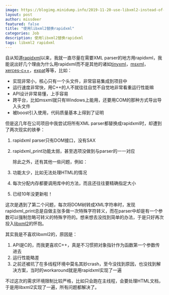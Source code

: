 ```yaml
---
image: https://blogimg.minidump.info/2019-11-20-use-libxml2-instead-of-rapidxml.md
layout: post
author: missdeer
featured: false
title: "使用libxml2替换rapidxml"
categories: Job
description: 使用libxml2替换rapidxml
tags: libxml2 rapidxml
---
```


自从知道[rapidxml](http://rapidxml.sourceforge.net/)以来，我就一直尽量在需要XML parser的地方用rapidxml，我能说出好几个理由为什么用rapidxml而不是其他的诸如[tinyxml](https://github.com/leethomason/tinyxml2)，[msxml](http://msdn.microsoft.com/en-us/library/ms763742.aspx)，[xerces-c++](https://xerces.apache.org/xerces-c/)，[expat](https://github.com/libexpat/libexpat)等等，比如：

* 实现非常小，核心只有一个头文件，非常容易集成到项目中
* 运行速度非常快，用C++的人不就往往自觉不自觉地非常看重运行性能嘛
* API设计非常易懂，上手容易
* 跨平台，比如msxml就只有Windows上能用，还要用COM的那种方式导出导入头文件
* 被boost引入使用，代码质量基本上得到了证明

但是这几年在公司项目中我尝试将所有XML parser都替换成rapidxml时，却遭到了两次现实的铁拳：

1. rapidxml parser只有DOM接口，没有SAX

2. rapidxml_print功能太弱，甚至选项没做到与parser的一一对应
   
   除此之外，还有其他一些问题，例如：

3. 功能太少，比如无法处理HTML的情况

4. 每次分配内存都要调用库中的方法，而且还往往要精确指定大小

5. 已经10年没更新啦！

这次是遇到了第二个问题，每次将DOM树转成XML字符串时，发现rapidxml_print总是自做主张多做一次特殊字符转义，而在parser中却是有一个参数可以强制忽略可转义的特殊字符的。想来想去没找到简单的办法，于是只好再次投入[libxml2](http://www.xmlsoft.org/)的怀抱。

其实我是不喜欢libxml2的，原因是：

1. API是C的，而我更喜欢C++，真是不习惯把对象指针作为函数第一个参数传进去
2. 运行性能略差
3. 之前还被坑了在多线程环境中莫名其妙crash，至今没找到原因，也没找到解决方案，当时的workaround就是用rapidxml实现了一遍

不过这次的需求环境限制比较严格，比如只会跑在主线程，会要处理HTML文档，于是用libxml2实现了一遍，所有问题都解决了。